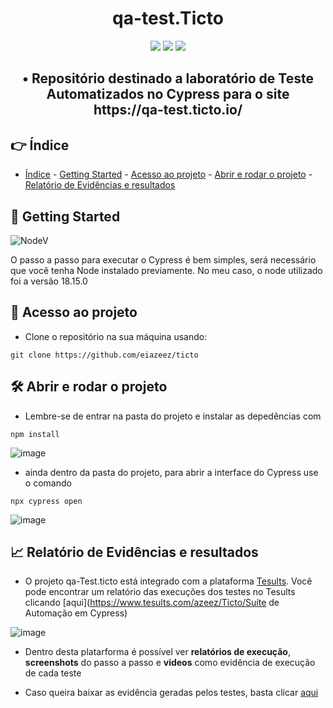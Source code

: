 <h1 align="center"> qa-test.Ticto </h1>

<p align="center">
<img src="https://img.shields.io/badge/LICENSE-MIT-green"/> 
<img src="https://img.shields.io/badge/CYPRESS-12.10.0-SUCCESS"/>
<img src="https://img.shields.io/badge/STATUS-DONE-BLUE"/>
</p>

<h2 align="center"> • Repositório destinado a laboratório de Teste Automatizados no Cypress para o site https://qa-test.ticto.io/ </h2>

## 👉 Índice 

* [Índice](#-índice) - [Getting Started](#-getting-started) - [Acesso ao projeto](#-acesso-ao-projeto) - [Abrir e rodar o projeto](#️-abrir-e-rodar-o-projeto)  - [Relatório de Evidências e resultados](#-relatório-de-evidências-e-resultados)


## 🏁 Getting Started

![NodeV](https://img.shields.io/badge/NODE.JS-18.15.0-blue)

O passo a passo para executar o Cypress é bem simples, será necessário que você tenha Node instalado previamente. No meu caso, o node utilizado foi a versão 18.15.0

## 📁 Acesso ao projeto

* Clone o repositório na sua máquina usando:
```
git clone https://github.com/eiazeez/ticto
```

## 🛠️ Abrir e rodar o projeto

* Lembre-se de entrar na pasta do projeto e instalar as depedências com
```
npm install
```

![image](https://user-images.githubusercontent.com/92765887/233994142-717645ff-d771-428e-bbb5-405355ca7d0d.png)


* ainda dentro da pasta do projeto, para abrir a interface do Cypress use o comando
```
npx cypress open
```
![image](https://user-images.githubusercontent.com/92765887/233994396-0f94eb06-fe6c-42bc-bdd5-bde30131568a.png)

## 📈 Relatório de Evidências e resultados


* O projeto qa-Test.ticto está integrado com a plataforma [Tesults](www.tesults.com). Você pode encontrar um relatório das execuções dos testes no Tesults clicando [aqui](https://www.tesults.com/azeez/Ticto/Suíte de Automação em Cypress)


![image](https://user-images.githubusercontent.com/92765887/234008208-fb592e6f-1e56-4686-b0d7-d1624438ba50.png)


* Dentro desta platarforma é possível ver **relatórios de execução**, **screenshots** do passo a passo e **videos** como evidência de execução de cada teste

* Caso queira baixar as evidência geradas pelos testes, basta clicar [aqui](https://github.com/eiazeez/ticto/files/11310800/evidenciaDosTestes.zip)


